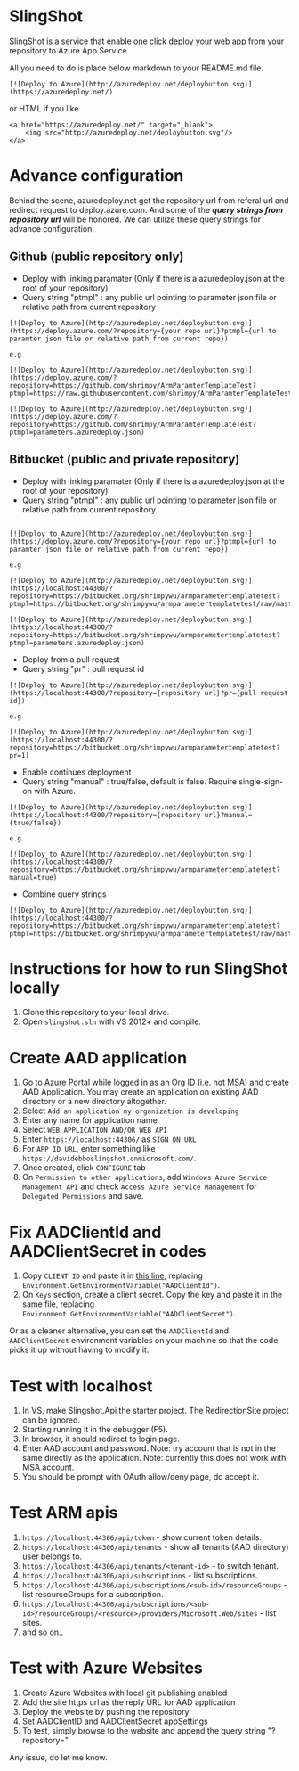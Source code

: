 SlingShot
========
SlingShot is a service that enable one click deploy your web app from your repository to Azure App Service

All you need to do is place below markdown to your README.md file.
````
[![Deploy to Azure](http://azuredeploy.net/deploybutton.svg)](https://azuredeploy.net/)
````
or HTML if you like
````
<a href="https://azuredeploy.net/" target="_blank">
    <img src="http://azuredeploy.net/deploybutton.svg"/>
</a>
````

Advance configuration
============
Behind the scene, azuredeploy.net get the repository url from referal url and redirect request to deploy.azure.com. And some of the ***query strings from repository url*** will be honored. We can utilize these query strings for advance configuration.

Github (public repository only)
------------
 * Deploy with linking paramater (Only if there is a azuredeploy.json at the root of your repository)
  * Query string "ptmpl" : any public url pointing to parameter json file or relative path from current repository

````
[![Deploy to Azure](http://azuredeploy.net/deploybutton.svg)](https://deploy.azure.com/?repository={your repo url}?ptmpl={url to paramter json file or relative path from current repo})

e.g

[![Deploy to Azure](http://azuredeploy.net/deploybutton.svg)](https://deploy.azure.com/?repository=https://github.com/shrimpy/ArmParamterTemplateTest?ptmpl=https://raw.githubusercontent.com/shrimpy/ArmParamterTemplateTest/master/parameters.azuredeploy.json)

[![Deploy to Azure](http://azuredeploy.net/deploybutton.svg)](https://deploy.azure.com/?repository=https://github.com/shrimpy/ArmParamterTemplateTest?ptmpl=parameters.azuredeploy.json)
````

Bitbucket (public and private repository)
------------
 * Deploy with linking paramater (Only if there is a azuredeploy.json at the root of your repository)
  * Query string "ptmpl" : any public url pointing to parameter json file or relative path from current repository

````

[![Deploy to Azure](http://azuredeploy.net/deploybutton.svg)](https://deploy.azure.com/?repository={your repo url}?ptmpl={url to paramter json file or relative path from current repo})

e.g 

[![Deploy to Azure](http://azuredeploy.net/deploybutton.svg)](https://localhost:44300/?repository=https://bitbucket.org/shrimpywu/armparametertemplatetest?ptmpl=https://bitbucket.org/shrimpywu/armparametertemplatetest/raw/master/parameters.azuredeploy.json)

[![Deploy to Azure](http://azuredeploy.net/deploybutton.svg)](https://localhost:44300/?repository=https://bitbucket.org/shrimpywu/armparametertemplatetest?ptmpl=parameters.azuredeploy.json)
````

 * Deploy from a pull request
  * Query string "pr" : pull request id

````
[![Deploy to Azure](http://azuredeploy.net/deploybutton.svg)](https://localhost:44300/?repository={repository url}?pr={pull request id})

e.g

[![Deploy to Azure](http://azuredeploy.net/deploybutton.svg)](https://localhost:44300/?repository=https://bitbucket.org/shrimpywu/armparametertemplatetest?pr=1)
````

 * Enable continues deployment
  * Query string "manual" : true/false, default is false. Require single-sign-on with Azure.

````
[![Deploy to Azure](http://azuredeploy.net/deploybutton.svg)](https://localhost:44300/?repository={repository url}?manual={true/false})

e.g

[![Deploy to Azure](http://azuredeploy.net/deploybutton.svg)](https://localhost:44300/?repository=https://bitbucket.org/shrimpywu/armparametertemplatetest?manual=true)
````

- Combine query strings

````
[![Deploy to Azure](http://azuredeploy.net/deploybutton.svg)](https://localhost:44300/?repository=https://bitbucket.org/shrimpywu/armparametertemplatetest?ptmpl=https://bitbucket.org/shrimpywu/armparametertemplatetest/raw/master/parameters.azuredeploy.json&pr=1)
````

Instructions for how to run SlingShot locally
============
1. Clone this repository to your local drive.
2. Open `slingshot.sln` with VS 2012+ and compile.

Create AAD application
======================
1. Go to [Azure Portal](https://manage.windowsazure.com/) while logged in as an Org ID (i.e. not MSA) and create AAD Application. You may create an application on existing AAD directory or a new directory altogether.
1. Select `Add an application my organization is developing`
1. Enter any name for application name.
1. Select `WEB APPLICATION AND/OR WEB API`
1. Enter `https://localhost:44306/` as `SIGN ON URL` 
1. For `APP ID URL`, enter something like `https://davidebboslingshot.onmicrosoft.com/`.
1. Once created, click `CONFIGURE` tab
1. On `Permission to other applications`, add `Windows Azure Service Management API` and check `Access Azure Service Management` for `Delegated Permissions` and save.

Fix AADClientId and AADClientSecret in codes
============================================
1. Copy `CLIENT ID` and paste it in [this line](https://github.com/suwatch/ARMOAuth/blob/master/Modules/ARMOAuthModule.cs), replacing `Environment.GetEnvironmentVariable("AADClientId")`.
2. On `Keys` section, create a client secret. Copy the key and paste it in the same file, replacing `Environment.GetEnvironmentVariable("AADClientSecret")`.

Or as a cleaner alternative, you can set the `AADClientId` and `AADClientSecret` environment variables on your machine so that the code picks it up without having to modify it.


Test with localhost
===================
1. In VS, make Slingshot.Api the starter project. The RedirectionSite project can be ignored.
1. Starting running it in the debugger (F5).
1. In browser, it should redirect to login page.
1. Enter AAD account and password.
  Note: try account that is not in the same directly as the application.
  Note: currently this does not work with MSA account.
1. You should be prompt with OAuth allow/deny page, do accept it.

Test ARM apis
=============
1. `https://localhost:44306/api/token` - show current token details.
2. `https://localhost:44306/api/tenants` - show all tenants (AAD directory) user belongs to.
3. `https://localhost:44306/api/tenants/<tenant-id>` - to switch tenant.
4. `https://localhost:44306/api/subscriptions` - list subscriptions.
5. `https://localhost:44306/api/subscriptions/<sub-id>/resourceGroups` - list resourceGroups for a subscription.
6. `https://localhost:44306/api/subscriptions/<sub-id>/resourceGroups/<resource>/providers/Microsoft.Web/sites` - list sites.
7. and so on.. 

Test with Azure Websites
========================
1. Create Azure Websites with local git publishing enabled
2. Add the site https url as the reply URL for AAD application
3. Deploy the website by pushing the repository
4. Set AADClientID and AADClientSecret appSettings
5. To test, simply browse to the website and append the query string "?repository=<url of your Git repository>"

Any issue, do let me know.
